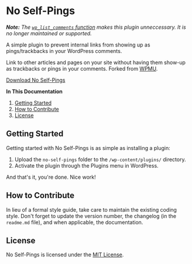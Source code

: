 # No Self-Pings

***Note:*** *The [`wp_list_comments` function](http://codex.wordpress.org/Function_Reference/wp_list_comments) makes this plugin unneccessary. It is no longer maintained or supported.*

A simple plugin to prevent internal links from showing up as pings/trackbacks in your WordPress comments.

Link to other articles and pages on your site without having them show-up as trackbacks or pings in your comments. Forked from [WPMU](http://wpmu.org/daily-tip-3-ways-to-remove-wordpress-self-pings/).

[Download No Self-Pings](https://github.com/cferdinandi/no-self-pings/archive/master.zip)

**In This Documentation**

1. [Getting Started](#getting-started)
2. [How to Contribute](#how-to-contribute)
3. [License](#license)



## Getting Started

Getting started with No Self-Pings is as simple as installing a plugin:

1. Upload the `no-self-pings` folder to the `/wp-content/plugins/` directory.
2. Activate the plugin through the Plugins menu in WordPress.

And that's it, you're done. Nice work!



## How to Contribute

In lieu of a formal style guide, take care to maintain the existing coding style. Don't forget to update the version number, the changelog (in the `readme.md` file), and when applicable, the documentation.



## License

No Self-Pings is licensed under the [MIT License](http://gomakethings.com/mit/).